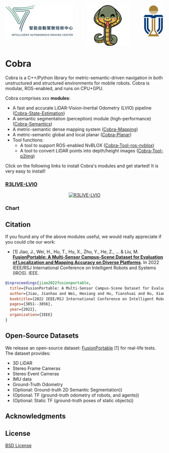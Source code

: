 <div align="center">
  <a href="">
    <img align="left" src="docs/media/IADC_logo.png" height="100" alt="IADC">
  </a>
  <a href="">
    <img align="center" src="docs/media/cobra_logo.png" height="130" alt="cobra">
  </a>
  <!-- <a href="">
    <img align="" src="docs/media/hkustgz_logo.png" height="80" alt="hkustgz">
  </a>   -->
  <a href="">
    <img align="right" src="docs/media/hkust_only_pattern.png" height="100" alt="hkustgz">
  </a>    
</div>

# Cobra

Cobra is a C++/Python library for metric-semantic-driven navigation in both unstructured and structured environments for mobile robots. 
Cobra is modular, ROS-enabled, and runs on CPU+GPU.

Cobra comprises xxx **modules**:
- A fast and accurate LiDAR-Vision-Inertial Odometry (LVIO) pipeline ([Cobra-State-Estimation](http://gitlab.ram-lab.com/ramlab_dataset_sensor/code/r3live))
- A semantic segmentation (perception) module (high-performance) ([Cobra-Semantics](http://gitlab.ram-lab.com/ramlab_dataset_sensor/mapping_codebase/hkustgz_segnet))
- A metric-semantic dense mapping system ([Cobra-Mapping](http://gitlab.ram-lab.com/ramlab_dataset_sensor/mapping_codebase/nvblox))
- A metric-semantic global and local planar ([Cobra-Planar](http://gitlab.ram-lab.com/ramlab_dataset_sensor/mapping_codebase/cobra_planner))
- Tool functions:
  - A tool to support ROS-enabled NvBLOX ([Cobra-Tool-ros-nvblox](http://gitlab.ram-lab.com/ramlab_dataset_sensor/mapping_codebase/glimpse_nvblox_ros1))
  - A tool to convert LiDAR points into depth/height images ([Cobra-Tool-p2img](http://gitlab.ram-lab.com/ramlab_dataset_sensor/mapping_codebase/pointcloud_image_converter))

Click on the following links to install Cobra's modules and get started! 
It is very easy to install!

### [R3LIVE-LVIO](http://gitlab.ram-lab.com/ramlab_dataset_sensor/code/r3live)

<div align="center">
    <a href="http://gitlab.ram-lab.com/ramlab_dataset_sensor/code/r3live">
      <img src="docs/media/r3live_SLAM.gif" alt="R3LIVE-LVIO">
   </a>
</div>

### Chart

<!-- ![overall_chart]() -->

## Citation

If you found any of the above modules useful, we would really appreciate if you could cite our work:

- [1] Jiao, J., Wei, H., Hu, T., Hu, X., Zhu, Y., He, Z., ... & Liu, M. [**FusionPortable: A Multi-Sensor Campus-Scene Dataset for Evaluation of Localization and Mapping Accuracy on Diverse Platforms**](https://arxiv.org/abs/2208.11865). In 2022 IEEE/RSJ International Conference on Intelligent Robots and Systems (IROS). IEEE.

```bibtex
@inproceedings{jiao2022fusionportable,
  title={FusionPortable: A Multi-Sensor Campus-Scene Dataset for Evaluation of Localization and Mapping Accuracy on Diverse Platforms},
  author={Jiao, Jianhao and Wei, Hexiang and Hu, Tianshuai and Hu, Xiangcheng and Zhu, Yilong and He, Zhijian and Wu, Jin and Yu, Jingwen and Xie, Xupeng and Huang, Huaiyang and others},
  booktitle={2022 IEEE/RSJ International Conference on Intelligent Robots and Systems (IROS)},
  pages={3851--3856},
  year={2022},
  organization={IEEE}
}
```

## Open-Source Datasets

We release an open-source dataset: [FusionPortable](https://ram-lab.com/file/site/fusionportable/dataset/fusionportable) [1] for real-life tests. 
The dataset provides:
- 3D LiDAR
- Stereo Frame Cameras
- Stereo Event Cameras
- IMU data
- Ground-Truth Odometry
- (Optional: Ground-truth 2D Semantic Segmentation))
- (Optional: TF (ground-truth odometry of robots, and agents))
- (Optional: Static TF (ground-truth poses of static objects))

## Acknowledgments

## License

[BSD License](LICENSE.BSD)
